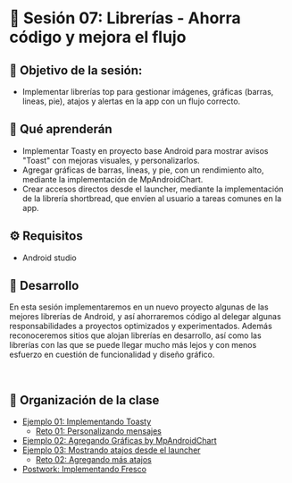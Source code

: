 
# :wave: Sesión 07: Librerías - Ahorra código y mejora el flujo

## 🎯  Objetivo de la sesión:

- Implementar librerías top para gestionar imágenes, gráficas (barras, lineas, pie), atajos y alertas en la app con un flujo correcto.

## 🎯 Qué aprenderán

- Implementar Toasty en proyecto base Android para mostrar avisos "Toast" con mejoras visuales, y personalizarlos.
- Agregar gráficas de barras, líneas, y pie, con un rendimiento alto, mediante la implementación de MpAndroidChart.
- Crear accesos directos desde el launcher, mediante la implementación de la librería shortbread, que envíen al usuario a tareas comunes en la app.

## ⚙ Requisitos

+ Android studio

## 🎩 Desarrollo

En esta sesión implementaremos en un nuevo proyecto algunas de las mejores librerías de Android, y así ahorraremos código al delegar algunas responsabilidades a proyectos optimizados y experimentados. Además reconoceremos sitios que alojan librerías en desarrollo, así como las librerías con las que se puede llegar mucho más lejos y con menos esfuerzo en cuestión de funcionalidad y diseño gráfico.

</br>

## 📂 Organización de la clase

- [Ejemplo 01: Implementando Toasty](./Ejemplo-01/README.md)
    - [Reto 01: Personalizando mensajes](./Reto-01/README.md)
- [Ejemplo 02: Agregando Gráficas by MpAndroidChart](./Ejemplo-02/README.md)
- [Ejemplo 03: Mostrando atajos desde el launcher](./Ejemplo-03/README.md)
    - [Reto  02: Agregando más atajos](./Reto-02/README.md)
- [Postwork: Implementando Fresco](./Postwork/README.md)